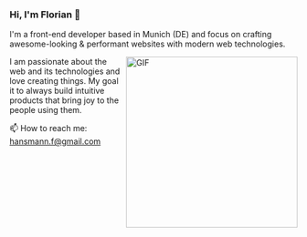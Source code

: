 ### Hi, I'm Florian 👋

I'm a front-end developer  based in Munich (DE) and focus on crafting awesome-looking & performant websites with modern web technologies.

<img align="right" alt="GIF" height="300px" src="https://media.giphy.com/media/du3J3cXyzhj75IOgvA/giphy.gif" />

I am passionate about the web and its technologies and love creating things.
My goal it to always build intuitive products that bring joy to the people using them.

📫 How to reach me: hansmann.f@gmail.com

<br>
<a href="https://twitter.com/f_hansmann"
  <img align="left" alt="Florian Hansmann" | Twitter" width="22px" src="https://cdn.jsdelivr.net/npm/simple-icons@v3/icons/twitter.svg" />
